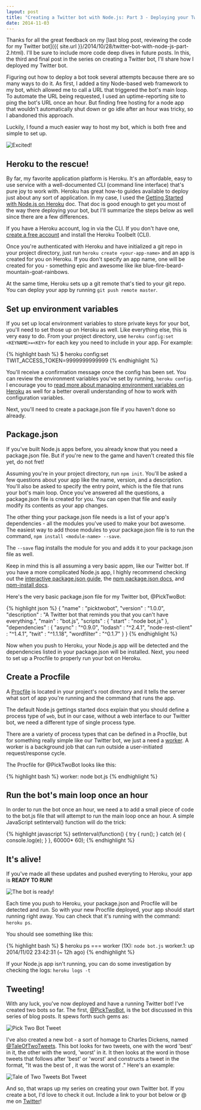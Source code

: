 ```yaml
---
layout: post
title: "Creating a Twitter bot with Node.js: Part 3 - Deploying your Twitter bot"
date: 2014-11-03
---
```


Thanks for all the great feedback on my [last blog post, reviewing the code for my Twitter bot]({{ site.url }}/2014/10/28/twitter-bot-with-node-js-part-2.html). I'll be sure to include more code deep dives in future posts. In this, the third and final post in the series on creating a Twitter bot, I'll share how I deployed my Twitter bot.

Figuring out how to deploy a bot took several attempts because there are so many ways to do it. As first, I added a tiny Node-based web framework to my bot, which allowed me to call a URL that triggered the bot's main loop. To automate the URL being requested, I used an uptime-reporting site to ping the bot's URL once an hour. But finding free hosting for a node app that wouldn't automatically shut down or go idle after an hour was tricky, so I abandoned this approach. 

Luckily, I found a much easier way to host my bot, which is both free and simple to set up.

![Excited!](/images/excited-wiig.gif)

## Heroku to the rescue! 
By far, my favorite application platform is Heroku. It's an affordable, easy to use service with a well-documented CLI (command line interface) that's pure joy to work with. Heroku has great how-to guides available to deploy just about any sort of application. In my case, I used the [Getting Started with Node.js on Heroku](https://devcenter.heroku.com/articles/getting-started-with-nodejs) doc. That doc is good enough to get you most of the way there deploying your bot, but I'll summarize the steps below as well since there are a few differences.

If you have a Heroku account, log in via the CLI. If you don't have one, [create a free account](https://signup.heroku.com/dc) and install the Heroku Toolbelt (CLI).

Once you're authenticated with Heroku and have initialized a git repo in your project directory, just run `heroku create <your-app-name>` and an app is created for you on Heroku. If you don't specify an app name, one will be created for you - something epic and awesome like ike blue-fire-beard-mountain-goat-rainbows.

At the same time, Heroku sets up a git remote that's tied to your git repo. You can deploy your app by running `git push remote master`.

## Set up environment variables

If you set up local environment variables to store private keys for your bot, you'll need to set those up on Heroku as well. Like everything else, this is very easy to do. From your project directory, use `heroku config:set <KEYNAME>=<KEY>` for each key you need to include in your app. For example: 

{% highlight bash %}
$ heroku config:set TWIT_ACCESS_TOKEN=9999999999999
{% endhighlight %}

You'll receive a confirmation message once the config has been set. You can review the environment variables you've set by running, `heroku config`. I encourage you to [read more about managing environment variables on Heroku](https://devcenter.heroku.com/articles/config-vars)  as well for a better overall understanding of how to work with configuration variables. 

Next, you'll need to create a package.json file if you haven't done so already.

## Package.json

If you've built Node.js apps before, you already know that you need a package.json file. But if you're new to the game and haven't created this file yet, do not fret! 

Assuming you're in your project directory, run `npm init`. You'll be asked a few questions about your app like the name, version, and a description. You'll also be asked to specify the entry point, which is the file that runs your bot's main loop. Once you've answered all the questions, a package.json file is created for you. You can open that file and easily modify its contents as your app changes.

The other thing your package.json file needs is a list of your app's dependencies - all the modules you've used to make your bot awesome. The easiest way to add those modules to your package.json file is to run the command, `npm install <module-name> --save`.

The `--save` flag installs the module for you and adds it to your package.json file as well.

Keep in mind this is all assuming a very basic appm, like our Twitter bot. If you have a more complicated Node.js app, I highly recommend checking out the [interactive package.json guide](http://browsenpm.org/package.json), the [npm package.json docs](https://www.npmjs.org/doc/files/package.json.html), and [npm-install docs](https://www.npmjs.org/doc/cli/npm-install.html). 

Here's the very basic package.json file for my Twitter bot, @PickTwoBot:

{% highlight json %}
{
  "name"            : "picktwobot",
  "version"         : "1.0.0",
  "description"     : "A Twitter bot that reminds you that you can't have everything.",
  "main"            : "bot.js", 
  "scripts"         : {
                        "start" : "node bot.js"
                      },
  "dependencies"    : {
                        "async"             : "^0.9.0",
                        "lodash"            : "^2.4.1",
                        "node-rest-client"  : "^1.4.1",
                        "twit"              : "^1.1.18",
                        "wordfilter"        : "^0.1.7"
                      }
}
{% endhighlight %}

Now when you push to Heroku, your Node.js app will be detected and the dependencies listed in your package.json will be installed. Next, you need to set up a Procfile to properly run your bot on Heroku.

## Create a Procfile

A [Procfile](https://devcenter.heroku.com/articles/procfile) is located in your project's root directory and it tells the server what sort of app you're running and the command that runs the app. 

The default Node.js gettings started docs explain that you should define a process type of `web`, but in our case, without a web interface to our Twitter bot, we need a different type of single process type. 

There are a variety of process types that can be defined in a Procfile, but for something really simple like our Twitter bot, we just a need a [worker](https://devcenter.heroku.com/articles/background-jobs-queueing). A worker is a background job that can run outside a user-initiated request/response cycle. 

The Procfile for @PickTwoBot looks like this: 

{% highlight bash %}
worker: node bot.js
{% endhighlight %}

## Run the bot's main loop once an hour

In order to run the bot once an hour, we need a to add a small piece of code to the bot.js file that will attempt to run the main loop once an hour. A simple JavaScript setInterval() function will do the trick: 

{% highlight javascript %}
setInterval(function() {
  try {
    run();
  }
  catch (e) {
    console.log(e);
  }
}, 60000* 60);
{% endhighlight %}

## It's alive!

If you've made all these updates and pushed everyting to Heroku, your app is **READY TO RUN!**

![The bot is ready!](/images/oprah-excited.gif)

Each time you push to Heroku, your package.json and Procfile will be detected and run. So with your new Procfile deployed, your app should start running right away. You can check that it's running with the command: `heroku ps`.

You should see something like this: 

{% highlight bash %}
$ heroku ps
=== worker (1X): `node bot.js`
worker.1: up 2014/11/02 23:42:31 (~ 12h ago)
{% endhighlight %}

If your Node.js app isn't running, you can do some investigation by checking the logs: 
`heroku logs -t`

## Tweeting!

With any luck, you've now deployed and have a running Twitter bot! I've created two bots so far. The first, [@PickTwoBot](http://twitter.com/picktwobot), is the bot discussed in this series of blog posts. It spews forth such gems as:

![Pick Two Bot Tweet](/images/picktwobot.png)

I've also created a new bot - a sort of homage to Charles Dickens, named  [@TaleOfTwoTweets](https://twitter.com/taleoftwotweets). This bot looks for two tweets, one with the word 'best' in it, the other with the word, 'worst' in it. It then looks at the word in those tweets that follows after 'best' or 'worst' and constructs a tweet in the format, "It was the best of <word>, it was the worst of <word>." Here's an example: 

![Tale of Two Tweets Bot Tweet](/images/taleoftwotweets.png)

And so, that wraps up my series on creating your own Twitter bot. If you create a bot, I'd love to check it out. Include a link to your bot below or @ me on [Twitter](https://twitter.com/ursooperduper)!
